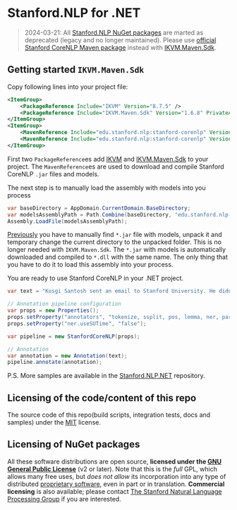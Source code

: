Stanford.NLP for .NET
=====================

> 2024-03-21: All [Stanford.NLP NuGet packages](https://www.nuget.org/packages?q=Stanford.NLP) are marted as deprecated (legacy and no longer maintained). Please use [official Stanford CoreNLP Maven package](https://mvnrepository.com/artifact/edu.stanford.nlp/stanford-corenlp) instead with [IKVM.Maven.Sdk](https://github.com/ikvmnet/ikvm-maven).


Getting started `IKVM.Maven.Sdk`
---------------------------

Copy following lines into your project file:

```xml
<ItemGroup>
    <PackageReference Include="IKVM" Version="8.7.5" />
    <PackageReference Include="IKVM.Maven.Sdk" Version="1.6.8" PrivateAssets="all" />
</ItemGroup>
<ItemGroup>
    <MavenReference Include="edu.stanford.nlp:stanford-corenlp" Version="4.5.6"/>
    <MavenReference Include="edu.stanford.nlp:stanford-corenlp" Version="4.5.6" Classifier="models" />
</ItemGroup>
```
First two `PackageReference`es add [IKVM](https://github.com/ikvmnet/ikvm) and [IKVM.Maven.Sdk](https://github.com/ikvmnet/ikvm-maven) to your project. The `MavenReference`es are used to download and compile Stanford CoreNLP `.jar` files and models.

The next step is to manually load the assembly with models into you process

```csharp
var baseDirectory = AppDomain.CurrentDomain.BaseDirectory;
var modelsAssemblyPath = Path.Combine(baseDirectory, "edu.stanford.nlp.corenlp_english_models.dll");
Assembly.LoadFile(modelsAssemblyPath);
```

[Previously](http://sergey-tihon.github.io/Stanford.NLP.NET/#/FAQ#stanfordnlpcorenlp-not-loading-models) you have to manually find `*.jar` file with models, unpack it and temporary change the current directory to the unpacked folder. This is no longer needed with `IKVM.Maven.Sdk`. The `*.jar` with models is automatically downloaded and compiled to `*.dll` with the same name. The only thing that you have to do it to load this assembly into your process.

You are ready to use Stanford CoreNLP in your .NET project.

```csharp
var text = "Kosgi Santosh sent an email to Stanford University. He didn't get a reply.";

// Annotation pipeline configuration
var props = new Properties();
props.setProperty("annotators", "tokenize, ssplit, pos, lemma, ner, parse");
props.setProperty("ner.useSUTime", "false");

var pipeline = new StanfordCoreNLP(props);

// Annotation
var annotation = new Annotation(text);
pipeline.annotate(annotation);
```

P.S. More samples are available in the [Stanford.NLP.NET](http://sergey-tihon.github.io/Stanford.NLP.NET) repository.

Licensing of the code/content of this repo
---------------------------
The source code of this repo(build scripts, integration tests, docs and samples) under the [MIT](LICENSE) license.

Licensing of NuGet packages
---------------------------
All these software distributions are open source, **licensed under the [GNU General Public License](http://www.gnu.org/licenses/gpl-2.0.html)** (v2 or later). Note that this is the *full* GPL, which allows many free uses, but *does not allow* its incorporation into any type of distributed [proprietary software](http://www.gnu.org/licenses/gpl-faq.html#GPLInProprietarySystem), even in part or in translation. **Commercial licensing** is also available; please contact [The Stanford Natural Language Processing Group](http://www-nlp.stanford.edu/) if you are interested. 
